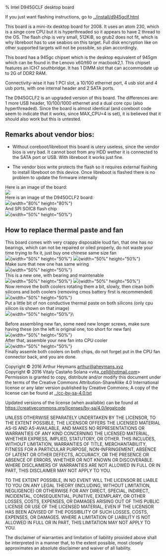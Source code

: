 % Intel D945GCLF desktop board 

If you just want flashing instructions, go to
[../install/d945gclf.html](https://libreboot.org/docs/install/d945gclf.html)

This board is a mini-itx desktop board for 2008. It uses an atom 230,
which is a singe core CPU but it is hyperthreaded so it appears to have
2 thread to the OS. The flash chip is very small, 512KiB, so grub2 does
not fit, which is why libreboot has to use seabios on this target. Full
disk encryption like on other supported targets will not be possible, so
plan accordingly.

This board has a 945gc chipset which is the desktop equivalent of 945gm
which can be found in the Lenovo x60/t60 or macbook2,1. This chipset
features an ICH7 southbridge. It has 1 DIMM slot that can accommodate up
to 2G of DDR2 RAM.

Connectivity-wise it has 1 PCI slot, a 10/100 ethernet port, 4 usb slot
and 4 usb ports, with one internal header and 2 SATA ports.

The D945GCLF2 is an upgraded version of this board. The differences are:
1 more USB header, 10/100/1000 ethernet and a dual core cpu (also
hyperthreaded). Since the board is almost identical (and coreboot code
seem to indicate that it works, since MAX\_CPU=4 is set), it is believed
that it should also work but this is untested.

Remarks about vendor bios:
--------------------------

-   Without coreboot/libreboot this board is utery useless, since the
    vendor bios is very bad. It cannot boot from any HDD wether it is
    connected to the SATA port or USB. With libreboot it works just
    fine.

-   The vendor bios write protects the flash so it requires external
    flashing to install libreboot on this device. Once libreboot is
    flashed there is no problem to update the firmware internally

Here is an image of the board:\
![](../images/d945gclf/d945gclf.jpg)\
Here is an image of the D945GCLF2 board:\
![](../images/d945gclf/20160923_141521.jpg){width="80%" height="80%"}\
And SPI SOIC8 flash chip\
![](../images/d945gclf/20160923_141550.jpg){width="50%" height="50%"}

How to replace thermal paste and fan
------------------------------------

This board comes with very crappy disposable loud fan, that one has no
bearings, which can not be repaired or oiled properly, do not waste your
time trying to fix it, just buy one chinese same size fan\
![](../images/d945gclf/20160923_141620.jpg){width="50%" height="50%"}
![](../images/d945gclf/20160923_141614.jpg){width="50%" height="50%"}\
Make sure that new one has same wiring\
![](../images/d945gclf/20160923_142618.jpg){width="50%" height="50%"}\
This is a new one, with bearing and maintenable\
![](../images/d945gclf/20160923_141738.jpg){width="50%" height="50%"}
![](../images/d945gclf/20160923_141814.jpg){width="50%" height="50%"}\
Now remove the both coolers rotating them a bit, slowly, then clean both
silicons and both coolers (removing cmos battery first is recommended)\
![](../images/d945gclf/20160923_141601.jpg){width="50%" height="50%"}\
Put a little bit of non conductive thermal paste on both silicons (only
cpu silicon iis shown on that image)\
![](../images/d945gclf/20160923_142031.jpg){width="50%" height="50%"}\

Before assembling new fan, some need new longer screws, make sure having
these (on the left is original one, too short for new fan)\
![](../images/d945gclf/20160923_141659.jpg){width="50%" height="50%"}\
After that, assemble your new fan into CPU cooler\
![](../images/d945gclf/20160923_141635.jpg){width="50%" height="50%"}\
Finally assemle both coolers on both chips, do not forget put in the CPU
fan connector back, and you are done.

Copyright © 2016 Arthur Heymans <arthur@aheymans.xyz>\
Copyright © 2016 Vitaly Castaño Solana <vita\_cell@hotmail.com>\
Permission is granted to copy, distribute and/or modify this document
under the terms of the Creative Commons Attribution-ShareAlike 4.0
International license or any later version published by Creative
Commons; A copy of the license can be found at
[../cc-by-sa-4.0.txt](https://libreboot.org/docs/cc-by-sa-4.0.txt)

Updated versions of the license (when available) can be found at
<https://creativecommons.org/licenses/by-sa/4.0/legalcode>

UNLESS OTHERWISE SEPARATELY UNDERTAKEN BY THE LICENSOR, TO THE EXTENT
POSSIBLE, THE LICENSOR OFFERS THE LICENSED MATERIAL AS-IS AND
AS-AVAILABLE, AND MAKES NO REPRESENTATIONS OR WARRANTIES OF ANY KIND
CONCERNING THE LICENSED MATERIAL, WHETHER EXPRESS, IMPLIED, STATUTORY,
OR OTHER. THIS INCLUDES, WITHOUT LIMITATION, WARRANTIES OF TITLE,
MERCHANTABILITY, FITNESS FOR A PARTICULAR PURPOSE, NON-INFRINGEMENT,
ABSENCE OF LATENT OR OTHER DEFECTS, ACCURACY, OR THE PRESENCE OR ABSENCE
OF ERRORS, WHETHER OR NOT KNOWN OR DISCOVERABLE. WHERE DISCLAIMERS OF
WARRANTIES ARE NOT ALLOWED IN FULL OR IN PART, THIS DISCLAIMER MAY NOT
APPLY TO YOU.

TO THE EXTENT POSSIBLE, IN NO EVENT WILL THE LICENSOR BE LIABLE TO YOU
ON ANY LEGAL THEORY (INCLUDING, WITHOUT LIMITATION, NEGLIGENCE) OR
OTHERWISE FOR ANY DIRECT, SPECIAL, INDIRECT, INCIDENTAL, CONSEQUENTIAL,
PUNITIVE, EXEMPLARY, OR OTHER LOSSES, COSTS, EXPENSES, OR DAMAGES
ARISING OUT OF THIS PUBLIC LICENSE OR USE OF THE LICENSED MATERIAL, EVEN
IF THE LICENSOR HAS BEEN ADVISED OF THE POSSIBILITY OF SUCH LOSSES,
COSTS, EXPENSES, OR DAMAGES. WHERE A LIMITATION OF LIABILITY IS NOT
ALLOWED IN FULL OR IN PART, THIS LIMITATION MAY NOT APPLY TO YOU.

The disclaimer of warranties and limitation of liability provided above
shall be interpreted in a manner that, to the extent possible, most
closely approximates an absolute disclaimer and waiver of all liability.

